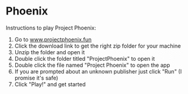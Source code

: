 # Phoenix

Instructions to play Project Phoenix:

1. Go to www.projectphoenix.fun
2. Click the download link to get the right zip folder for your machine
3. Unzip the folder and open it
4. Double click the folder titled "ProjectPhoenix" to open it
5. Double click the file named "Project Phoenix" to open the app
6. If you are prompted about an unknown publisher just click "Run" (I promise it's safe)
7. Click "Play!" and get started
